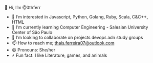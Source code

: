  👋 Hi, I’m @0thferr
- 👀 I’m interested in Javascript, Python, Golang, Ruby, Scala, C&C++, HTML
- 🌱 I’m currently learning Computer Engineering - Salesian University Center of São Paulo
- 💞️ I’m looking to collaborate on projects devops adn study groups
- 📫 How to reach me; thais.ferreira07@outlook.com
- 😄 Pronouns: She/her
- ⚡ Fun fact: I like Literature, games, and animals

<!---
0thferr/0thferr is a ✨ special ✨ repository because its `README.md` (this file) appears on your GitHub profile.
You can click the Preview link to take a look at your changes.
--->
